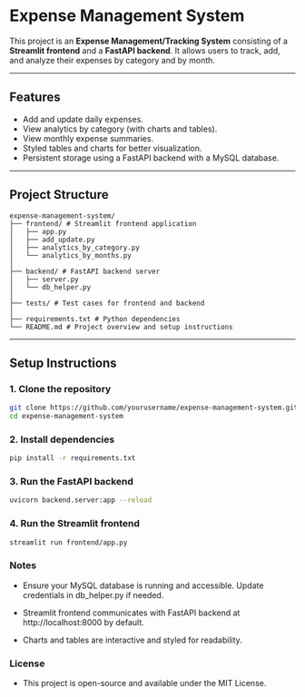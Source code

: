 # Expense Management System

This project is an **Expense Management/Tracking System** consisting of a **Streamlit frontend** and a **FastAPI backend**. It allows users to track, add, and analyze their expenses by category and by month.

---


## Features

- Add and update daily expenses.
- View analytics by category (with charts and tables).
- View monthly expense summaries.
- Styled tables and charts for better visualization.
- Persistent storage using a FastAPI backend with a MySQL database.

---

## Project Structure
<pre><code>expense-management-system/
├── frontend/ # Streamlit frontend application
│   ├── app.py
│   ├── add_update.py
│   ├── analytics_by_category.py
│   └── analytics_by_months.py
│
├── backend/ # FastAPI backend server
│   ├── server.py
│   └── db_helper.py
│
├── tests/ # Test cases for frontend and backend
│
├── requirements.txt # Python dependencies
└── README.md # Project overview and setup instructions
</code></pre>

---

## Setup Instructions

### 1. Clone the repository
```bash
git clone https://github.com/yourusername/expense-management-system.git
cd expense-management-system
```

### 2. Install dependencies
```bash
pip install -r requirements.txt
```
### 3. Run the FastAPI backend
```bash
uvicorn backend.server:app --reload
```
### 4. Run the Streamlit frontend
```bash
streamlit run frontend/app.py
```
### Notes

- Ensure your MySQL database is running and accessible. Update credentials in db_helper.py if needed.

- Streamlit frontend communicates with FastAPI backend at http://localhost:8000 by default.

- Charts and tables are interactive and styled for readability.

### License
- This project is open-source and available under the MIT License.
